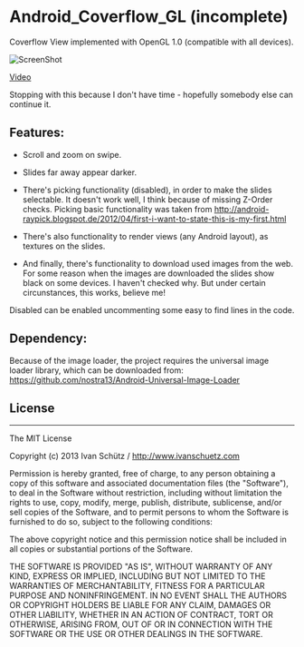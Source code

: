 Android_Coverflow_GL (incomplete)
====================

Coverflow View implemented with OpenGL 1.0 (compatible with all devices).


![ScreenShot](https://raw.github.com/i-schuetz/Android_Coverflow_GL/master/pic.png)

[Video](http://www.youtube.com/watch?v=aR2cxE4JXa4&feature=youtu.be)



Stopping with this because I don't have time - hopefully somebody else can continue it.




## Features:

- Scroll and zoom on swipe.
- Slides far away appear darker.


- There's picking functionality (disabled), in order to make the slides selectable. It doesn't work well, I think because of missing Z-Order checks.
Picking basic functionality was taken from http://android-raypick.blogspot.de/2012/04/first-i-want-to-state-this-is-my-first.html
- There's also functionality to render views (any Android layout), as textures on the slides. 
- And finally, there's functionality to download used images from the web. For some reason when the images are downloaded the slides show black on some devices. I haven't checked why.
But under certain circunstances, this works, believe me!

Disabled can be enabled uncommenting some easy to find lines in the code.



## Dependency:

Because of the image loader, the project requires the universal image loader library, which can be downloaded from:
https://github.com/nostra13/Android-Universal-Image-Loader





## License
-------

The MIT License

Copyright (c) 2013 Ivan Schütz / http://www.ivanschuetz.com

Permission is hereby granted, free of charge, to any person obtaining a copy
of this software and associated documentation files (the "Software"), to deal
in the Software without restriction, including without limitation the rights
to use, copy, modify, merge, publish, distribute, sublicense, and/or sell
copies of the Software, and to permit persons to whom the Software is
furnished to do so, subject to the following conditions:

The above copyright notice and this permission notice shall be included in
all copies or substantial portions of the Software.

THE SOFTWARE IS PROVIDED "AS IS", WITHOUT WARRANTY OF ANY KIND, EXPRESS OR
IMPLIED, INCLUDING BUT NOT LIMITED TO THE WARRANTIES OF MERCHANTABILITY,
FITNESS FOR A PARTICULAR PURPOSE AND NONINFRINGEMENT. IN NO EVENT SHALL THE
AUTHORS OR COPYRIGHT HOLDERS BE LIABLE FOR ANY CLAIM, DAMAGES OR OTHER
LIABILITY, WHETHER IN AN ACTION OF CONTRACT, TORT OR OTHERWISE, ARISING FROM,
OUT OF OR IN CONNECTION WITH THE SOFTWARE OR THE USE OR OTHER DEALINGS IN
THE SOFTWARE.
